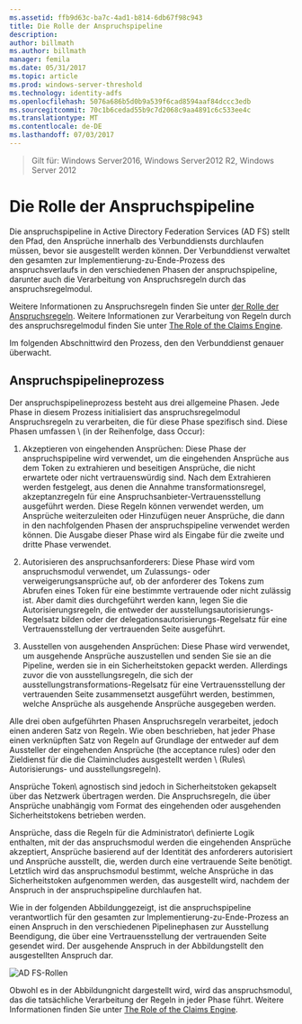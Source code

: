 ```yaml
---
ms.assetid: ffb9d63c-ba7c-4ad1-b814-6db67f98c943
title: Die Rolle der Anspruchspipeline
description: 
author: billmath
ms.author: billmath
manager: femila
ms.date: 05/31/2017
ms.topic: article
ms.prod: windows-server-threshold
ms.technology: identity-adfs
ms.openlocfilehash: 5076a686b5d0b9a539f6cad8594aaf84dccc3edb
ms.sourcegitcommit: 70c1b6cedad55b9c7d2068c9aa4891c6c533ee4c
ms.translationtype: MT
ms.contentlocale: de-DE
ms.lasthandoff: 07/03/2017
---
```

>Gilt für: Windows Server2016, Windows Server2012 R2, Windows Server 2012

# <a name="the-role-of-the-claims-pipeline"></a>Die Rolle der Anspruchspipeline
Die anspruchspipeline in Active Directory Federation Services \(AD FS\) stellt den Pfad, den Ansprüche innerhalb des Verbunddiensts durchlaufen müssen, bevor sie ausgestellt werden können. Der Verbunddienst verwaltet den gesamten zur Implementierung-zu-Ende-Prozess des anspruchsverlaufs in den verschiedenen Phasen der anspruchspipeline, darunter auch die Verarbeitung von Anspruchsregeln durch das anspruchsregelmodul.  
  
Weitere Informationen zu Anspruchsregeln finden Sie unter [der Rolle der Anspruchsregeln](The-Role-of-Claim-Rules.md). Weitere Informationen zur Verarbeitung von Regeln durch des anspruchsregelmodul finden Sie unter [The Role of the Claims Engine](The-Role-of-the-Claims-Engine.md).  
  
Im folgenden Abschnittwird den Prozess, den den Verbunddienst genauer überwacht.  
  
## <a name="claims-pipeline-process"></a>Anspruchspipelineprozess  
Der anspruchspipelineprozess besteht aus drei allgemeine Phasen. Jede Phase in diesem Prozess initialisiert das anspruchsregelmodul Anspruchsregeln zu verarbeiten, die für diese Phase spezifisch sind. Diese Phasen umfassen \ (in der Reihenfolge, dass Occur\):  
  
1.  Akzeptieren von eingehenden Ansprüchen: Diese Phase der anspruchspipeline wird verwendet, um die eingehenden Ansprüche aus dem Token zu extrahieren und beseitigen Ansprüche, die nicht erwartete oder nicht vertrauenswürdig sind. Nach dem Extrahieren werden festgelegt, aus denen die Annahme transformationsregel, akzeptanzregeln für eine Anspruchsanbieter-Vertrauensstellung ausgeführt werden. Diese Regeln können verwendet werden, um Ansprüche weiterzuleiten oder Hinzufügen neuer Ansprüche, die dann in den nachfolgenden Phasen der anspruchspipeline verwendet werden können. Die Ausgabe dieser Phase wird als Eingabe für die zweite und dritte Phase verwendet.  
  
2.  Autorisieren des anspruchsanforderers: Diese Phase wird vom anspruchsmodul verwendet, um Zulassungs- oder verweigerungsansprüche auf, ob der anforderer des Tokens zum Abrufen eines Token für eine bestimmte vertrauende oder nicht zulässig ist. Aber damit dies durchgeführt werden kann, legen Sie die Autorisierungsregeln, die entweder der ausstellungsautorisierungs-Regelsatz bilden oder der delegationsautorisierungs-Regelsatz für eine Vertrauensstellung der vertrauenden Seite ausgeführt.  
  
3.  Ausstellen von ausgehenden Ansprüchen: Diese Phase wird verwendet, um ausgehende Ansprüche auszustellen und senden Sie sie an die Pipeline, werden sie in ein Sicherheitstoken gepackt werden. Allerdings zuvor die von ausstellungsregeln, die sich der ausstellungstransformations-Regelsatz für eine Vertrauensstellung der vertrauenden Seite zusammensetzt ausgeführt werden, bestimmen, welche Ansprüche als ausgehende Ansprüche ausgegeben werden.  
  
Alle drei oben aufgeführten Phasen Anspruchsregeln verarbeitet, jedoch einen anderen Satz von Regeln. Wie oben beschrieben, hat jeder Phase einen verknüpften Satz von Regeln auf Grundlage der entweder auf dem Aussteller der eingehenden Ansprüche \(the acceptance rules\) oder den Zieldienst für die die Claimincludes ausgestellt werden \ (Rules\ Autorisierungs- und ausstellungsregeln).  
  
Ansprüche Token\ agnostisch sind jedoch in Sicherheitstoken gekapselt über das Netzwerk übertragen werden. Die Anspruchsregeln, die über Ansprüche unabhängig vom Format des eingehenden oder ausgehenden Sicherheitstokens betrieben werden.  
  
Ansprüche, dass die Regeln für die Administrator\ definierte Logik enthalten, mit der das anspruchsmodul werden die eingehenden Ansprüche akzeptiert, Ansprüche basierend auf der Identität des anforderers autorisiert und Ansprüche ausstellt, die, werden durch eine vertrauende Seite benötigt. Letztlich wird das anspruchsmodul bestimmt, welche Ansprüche in das Sicherheitstoken aufgenommen werden, das ausgestellt wird, nachdem der Anspruch in der anspruchspipeline durchlaufen hat.  
  
Wie in der folgenden Abbildunggezeigt, ist die anspruchspipeline verantwortlich für den gesamten zur Implementierung-zu-Ende-Prozess an einen Anspruch in den verschiedenen Pipelinephasen zur Ausstellung Beendigung, die über eine Vertrauensstellung der vertrauenden Seite gesendet wird. Der ausgehende Anspruch in der Abbildungstellt den ausgestellten Anspruch dar.  
  
![AD FS-Rollen](media/adfs2_pipeline.gif)  
  
Obwohl es in der Abbildungnicht dargestellt wird, wird das anspruchsmodul, das die tatsächliche Verarbeitung der Regeln in jeder Phase führt. Weitere Informationen finden Sie unter [The Role of the Claims Engine](The-Role-of-the-Claims-Engine.md).  
  

